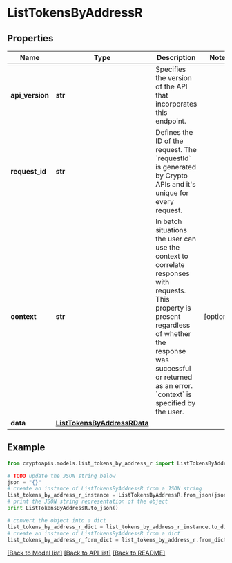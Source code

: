 # ListTokensByAddressR


## Properties
Name | Type | Description | Notes
------------ | ------------- | ------------- | -------------
**api_version** | **str** | Specifies the version of the API that incorporates this endpoint. | 
**request_id** | **str** | Defines the ID of the request. The &#x60;requestId&#x60; is generated by Crypto APIs and it&#39;s unique for every request. | 
**context** | **str** | In batch situations the user can use the context to correlate responses with requests. This property is present regardless of whether the response was successful or returned as an error. &#x60;context&#x60; is specified by the user. | [optional] 
**data** | [**ListTokensByAddressRData**](ListTokensByAddressRData.md) |  | 

## Example

```python
from cryptoapis.models.list_tokens_by_address_r import ListTokensByAddressR

# TODO update the JSON string below
json = "{}"
# create an instance of ListTokensByAddressR from a JSON string
list_tokens_by_address_r_instance = ListTokensByAddressR.from_json(json)
# print the JSON string representation of the object
print ListTokensByAddressR.to_json()

# convert the object into a dict
list_tokens_by_address_r_dict = list_tokens_by_address_r_instance.to_dict()
# create an instance of ListTokensByAddressR from a dict
list_tokens_by_address_r_form_dict = list_tokens_by_address_r.from_dict(list_tokens_by_address_r_dict)
```
[[Back to Model list]](../README.md#documentation-for-models) [[Back to API list]](../README.md#documentation-for-api-endpoints) [[Back to README]](../README.md)


